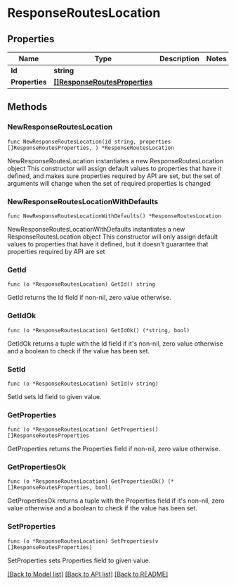 # ResponseRoutesLocation

## Properties

Name | Type | Description | Notes
------------ | ------------- | ------------- | -------------
**Id** | **string** |  | 
**Properties** | [**[]ResponseRoutesProperties**](ResponseRoutesProperties.md) |  | 

## Methods

### NewResponseRoutesLocation

`func NewResponseRoutesLocation(id string, properties []ResponseRoutesProperties, ) *ResponseRoutesLocation`

NewResponseRoutesLocation instantiates a new ResponseRoutesLocation object
This constructor will assign default values to properties that have it defined,
and makes sure properties required by API are set, but the set of arguments
will change when the set of required properties is changed

### NewResponseRoutesLocationWithDefaults

`func NewResponseRoutesLocationWithDefaults() *ResponseRoutesLocation`

NewResponseRoutesLocationWithDefaults instantiates a new ResponseRoutesLocation object
This constructor will only assign default values to properties that have it defined,
but it doesn't guarantee that properties required by API are set

### GetId

`func (o *ResponseRoutesLocation) GetId() string`

GetId returns the Id field if non-nil, zero value otherwise.

### GetIdOk

`func (o *ResponseRoutesLocation) GetIdOk() (*string, bool)`

GetIdOk returns a tuple with the Id field if it's non-nil, zero value otherwise
and a boolean to check if the value has been set.

### SetId

`func (o *ResponseRoutesLocation) SetId(v string)`

SetId sets Id field to given value.


### GetProperties

`func (o *ResponseRoutesLocation) GetProperties() []ResponseRoutesProperties`

GetProperties returns the Properties field if non-nil, zero value otherwise.

### GetPropertiesOk

`func (o *ResponseRoutesLocation) GetPropertiesOk() (*[]ResponseRoutesProperties, bool)`

GetPropertiesOk returns a tuple with the Properties field if it's non-nil, zero value otherwise
and a boolean to check if the value has been set.

### SetProperties

`func (o *ResponseRoutesLocation) SetProperties(v []ResponseRoutesProperties)`

SetProperties sets Properties field to given value.



[[Back to Model list]](../README.md#documentation-for-models) [[Back to API list]](../README.md#documentation-for-api-endpoints) [[Back to README]](../README.md)


